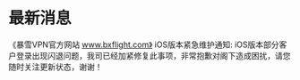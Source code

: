 # 最新消息
《暴雪VPN官方网站 www.bxflight.com》 iOS版本紧急维护通知:
 iOS版本部分客户登录出现闪退问题，我司已经加紧修复此事项，非常抱歉对阁下造成困扰，请您随时关注更新状态，谢谢！

